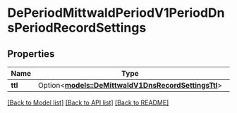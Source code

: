 # DePeriodMittwaldPeriodV1PeriodDnsPeriodRecordSettings

## Properties

Name | Type | Description | Notes
------------ | ------------- | ------------- | -------------
**ttl** | Option<[**models::DeMittwaldV1DnsRecordSettingsTtl**](de_mittwald_v1_dns_RecordSettings_ttl.md)> |  | [optional]

[[Back to Model list]](../README.md#documentation-for-models) [[Back to API list]](../README.md#documentation-for-api-endpoints) [[Back to README]](../README.md)


